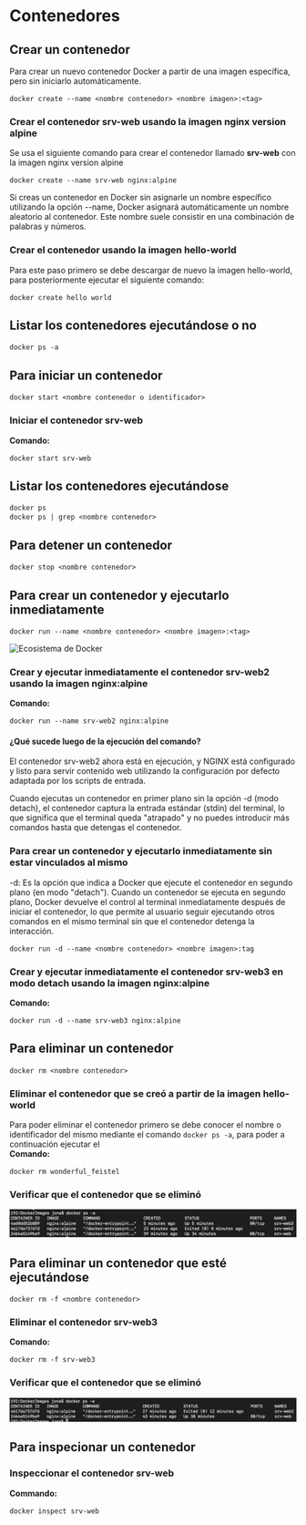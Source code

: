 # Contenedores

## Crear un contenedor
Para crear un nuevo contenedor Docker a partir de una imagen específica, pero sin iniciarlo automáticamente. 

```
docker create --name <nombre contenedor> <nombre imagen>:<tag>
```
### Crear el contenedor  **srv-web** usando la imagen nginx version alpine

Se usa el siguiente comando para crear el contenedor llamado **srv-web** con la imagen nginx version alpine
```
docker create --name srv-web nginx:alpine
```

Si creas un contenedor en Docker sin asignarle un nombre específico utilizando la opción --name, Docker asignará automáticamente un nombre aleatorio al contenedor. Este nombre suele consistir en una combinación de palabras y números.  

### Crear el contenedor usando la imagen hello-world
Para este paso primero se debe descargar de nuevo la imagen hello-world, para posteriormente ejecutar el siguiente comando:
```
docker create hello world
```

## Listar los contenedores ejecutándose o no

```
docker ps -a
```

## Para iniciar un contenedor

```
docker start <nombre contenedor o identificador>
```
### Iniciar el contenedor srv-web 
**Comando:** 
```
docker start srv-web
```

## Listar los contenedores ejecutándose
```
docker ps 
docker ps | grep <nombre contenedor>
```

## Para detener un contenedor

```
docker stop <nombre contenedor>
```

## Para crear un contenedor y ejecutarlo inmediatamente

```
docker run --name <nombre contenedor> <nombre imagen>:<tag>
```
![Ecosistema de Docker](imagenes/dockerRun.PNG)

### Crear y ejecutar inmediatamente el contenedor **srv-web2** usando la imagen nginx:alpine

**Comando:** 
```
docker run --name srv-web2 nginx:alpine
```

#### ¿Qué sucede luego de la ejecución del comando?
El contenedor srv-web2 ahora está en ejecución, y NGINX está configurado y listo para servir contenido web utilizando la configuración por defecto adaptada por los scripts de entrada. 

Cuando ejecutas un contenedor en primer plano sin la opción -d (modo detach), el contenedor captura la entrada estándar (stdin) del terminal, lo que significa que el terminal queda "atrapado" y no puedes introducir más comandos hasta que detengas el contenedor.

### Para crear un contenedor y ejecutarlo inmediatamente sin estar vinculados al mismo
-d: Es la opción que indica a Docker que ejecute el contenedor en segundo plano (en modo "detach").
Cuando un contenedor se ejecuta en segundo plano, Docker devuelve el control al terminal inmediatamente después de iniciar el contenedor, lo que permite al usuario seguir ejecutando otros comandos en el mismo terminal sin que el contenedor detenga la interacción.

```
docker run -d --name <nombre contenedor> <nombre imagen>:tag
```
### Crear y ejecutar inmediatamente el contenedor **srv-web3** en modo detach usando la imagen nginx:alpine
**Comando:** 
```
docker run -d --name srv-web3 nginx:alpine
```

## Para eliminar un contenedor

```
docker rm <nombre contenedor>
```
### Eliminar el contenedor que se creó a partir de la imagen hello-world 
Para poder eliminar el contenedor primero se debe conocer el nombre o identificador del mismo mediante el comando ``docker ps -a``, para poder a continuación ejecutar el  
**Comando:**
```
docker rm wonderful_feistel
```

### Verificar que el contenedor que se eliminó

![Listar Contenedores](imagenes/docker_list_container.png)

## Para eliminar un contenedor que esté ejecutándose

```
docker rm -f <nombre contenedor>
```
### Eliminar el contenedor **srv-web3** 
**Comando:**
```
docker rm -f srv-web3
```

### Verificar que el contenedor que se eliminó

![Listar Contenedores](imagenes/docker_list_container_2.png)

## Para inspecionar un contenedor 

### Inspeccionar el contenedor **srv-web** 
**Commando:**
```
docker inspect srv-web
```
